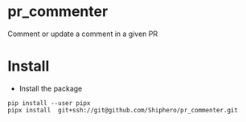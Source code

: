 # pr_commenter

Comment or update a comment in a given PR

# Install

- Install the package

```
pip install --user pipx
pipx install  git+ssh://git@github.com/Shiphero/pr_commenter.git
```
